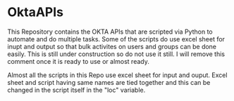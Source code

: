 # OktaAPIs
This Repository contains the OKTA APIs that are scripted via Python to automate and do multiple tasks. Some of the scripts do use excel sheet for inupt and output so that bulk activites on users and groups can be done easily. This is still under construction so do not use it still. I will remove this comment once it is ready to use or almost ready.

Almost all the scripts in this Repo use excel sheet for input and ouput. Excel sheet and script having same names are tied together and this can be changed in the script itself in the "loc" variable.
